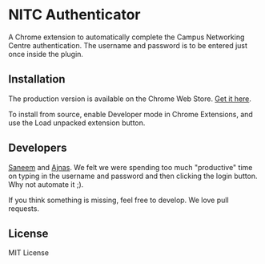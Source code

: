 NITC Authenticator
==================

A Chrome extension to automatically complete the Campus Networking Centre authentication. The username and password is to be entered just once inside the plugin.

Installation
------------
The production version is available on the Chrome Web Store. [Get it here](https://chrome.google.com/webstore/detail/nitc-authenticator/hmnfgjeapkdnjifhelmpihnhmpembohm?hl=en).

To install from source, enable Developer mode in Chrome Extensions, and use the Load unpacked extension button.


Developers
----------
[Saneem](https://github.com/xaneem) and [Ajnas](https://github.com/ajnas).
We felt we were spending too much "productive" time on typing in the username and password and then clicking the login button. Why not automate it ;).

If you think something is missing, feel free to develop. We love pull requests.

License
-------
MIT License